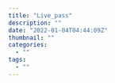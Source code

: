 ```yaml
---
title: "Live_pass"
description: ""
date: "2022-01-04T04:44:09Z"
thumbnail: ""
categories:
  - ""
tags:
  - ""
---
```

